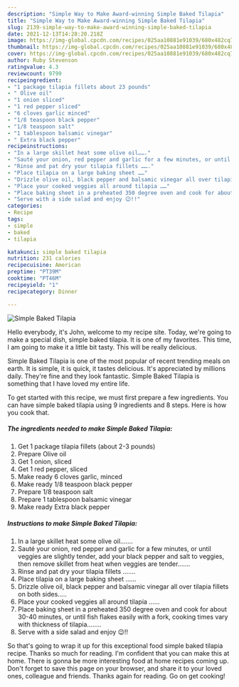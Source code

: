 ```yaml
---
description: "Simple Way to Make Award-winning Simple Baked Tilapia"
title: "Simple Way to Make Award-winning Simple Baked Tilapia"
slug: 2139-simple-way-to-make-award-winning-simple-baked-tilapia
date: 2021-12-13T14:28:20.218Z
image: https://img-global.cpcdn.com/recipes/025aa10881e91039/680x482cq70/simple-baked-tilapia-recipe-main-photo.jpg
thumbnail: https://img-global.cpcdn.com/recipes/025aa10881e91039/680x482cq70/simple-baked-tilapia-recipe-main-photo.jpg
cover: https://img-global.cpcdn.com/recipes/025aa10881e91039/680x482cq70/simple-baked-tilapia-recipe-main-photo.jpg
author: Ruby Stevenson
ratingvalue: 4.3
reviewcount: 9799
recipeingredient:
- "1 package tilapia fillets about 23 pounds"
- " Olive oil"
- "1 onion sliced"
- "1 red pepper sliced"
- "6 cloves garlic minced"
- "1/8 teaspoon black pepper"
- "1/8 teaspoon salt"
- "1 tablespoon balsamic vinegar"
- " Extra black pepper"
recipeinstructions:
- "In a large skillet heat some olive oil……."
- "Sauté your onion, red pepper and garlic for a few minutes, or until veggies are slightly tender, add your black pepper and salt to veggies, then remove skillet from heat when veggies are tender……."
- "Rinse and pat dry your tilapia fillets ……."
- "Place tilapia on a large baking sheet ……"
- "Drizzle olive oil, black pepper and balsamic vinegar all over tilapia fillets on both sides….."
- "Place your cooked veggies all around tilapia ……"
- "Place baking sheet in a preheated 350 degree oven and cook for about 30-40 minutes, or until fish flakes easily with a fork, cooking times vary with thickness of tilapia…….."
- "Serve with a side salad and enjoy 😉!!"
categories:
- Recipe
tags:
- simple
- baked
- tilapia

katakunci: simple baked tilapia 
nutrition: 231 calories
recipecuisine: American
preptime: "PT39M"
cooktime: "PT46M"
recipeyield: "1"
recipecategory: Dinner

---
```



![Simple Baked Tilapia](https://img-global.cpcdn.com/recipes/025aa10881e91039/680x482cq70/simple-baked-tilapia-recipe-main-photo.jpg)

Hello everybody, it's John, welcome to my recipe site. Today, we're going to make a special dish, simple baked tilapia. It is one of my favorites. This time, I am going to make it a little bit tasty. This will be really delicious.



Simple Baked Tilapia is one of the most popular of recent trending meals on earth. It is simple, it is quick, it tastes delicious. It's appreciated by millions daily. They're fine and they look fantastic. Simple Baked Tilapia is something that I have loved my entire life.


To get started with this recipe, we must first prepare a few ingredients. You can have simple baked tilapia using 9 ingredients and 8 steps. Here is how you cook that.

<!--inarticleads1-->

##### The ingredients needed to make Simple Baked Tilapia:

1. Get 1 package tilapia fillets (about 2-3 pounds)
1. Prepare  Olive oil
1. Get 1 onion, sliced
1. Get 1 red pepper, sliced
1. Make ready 6 cloves garlic, minced
1. Make ready 1/8 teaspoon black pepper
1. Prepare 1/8 teaspoon salt
1. Prepare 1 tablespoon balsamic vinegar
1. Make ready  Extra black pepper




<!--inarticleads2-->

##### Instructions to make Simple Baked Tilapia:

1. In a large skillet heat some olive oil…….
1. Sauté your onion, red pepper and garlic for a few minutes, or until veggies are slightly tender, add your black pepper and salt to veggies, then remove skillet from heat when veggies are tender…….
1. Rinse and pat dry your tilapia fillets …….
1. Place tilapia on a large baking sheet ……
1. Drizzle olive oil, black pepper and balsamic vinegar all over tilapia fillets on both sides…..
1. Place your cooked veggies all around tilapia ……
1. Place baking sheet in a preheated 350 degree oven and cook for about 30-40 minutes, or until fish flakes easily with a fork, cooking times vary with thickness of tilapia……..
1. Serve with a side salad and enjoy 😉!!




So that's going to wrap it up for this exceptional food simple baked tilapia recipe. Thanks so much for reading. I'm confident that you can make this at home. There is gonna be more interesting food at home recipes coming up. Don't forget to save this page on your browser, and share it to your loved ones, colleague and friends. Thanks again for reading. Go on get cooking!
